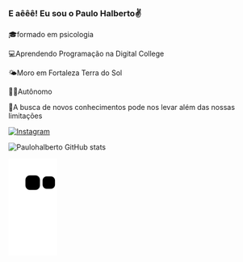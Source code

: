### E aêêê! Eu sou o Paulo Halberto✌️
🎓formado em psicologia

💻Aprendendo Programação na Digital College

🌤️Moro em Fortaleza Terra do Sol

👨‍💼Autônomo 

🚀A busca de novos conhecimentos pode nos levar além das nossas limitações

[![Instagram](https://img.shields.io/badge/Instagram-E4405F?style=for-the-badge&logo=instagram&logoColor=white)](https://instagram.com/paulohalbertoo)

![Paulohalberto GitHub stats](https://github-readme-stats.vercel.app/api?username=paulohalberto&show_icons=true&theme=gruvbox)

![ cobra gif ](https://github.com/devalexandre/devalexandre/blob/output/github-contribution-grid-snake.svg)


<!--
**paulohalberto/paulohalberto** is a ✨ _special_ ✨ repository because its `README.md` (this file) appears on your GitHub profile.

Here are some ideas to get you started:

- 🔭 I’m currently working on ...
- 🌱 I’m currently learning ...
- 👯 I’m looking to collaborate on ...
- 🤔 I’m looking for help with ...
- 💬 Ask me about ...
- 📫 How to reach me: ...
- 😄 Pronouns: ...
- ⚡ Fun fact: ...
-->
